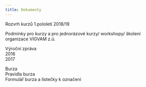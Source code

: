 ```yaml
---
title: Dokumenty
---
```

Rozvrh kurzů 1.pololetí 2018/19

Podmínky pro kurzy a pro jednorázové kurzy/ workshopy/ školení organizace VIGVAM z.ú.

Výroční zpráva\
2016\
2017

Burza\
Pravidla burza\
Formulář burza a lístečky k označení

